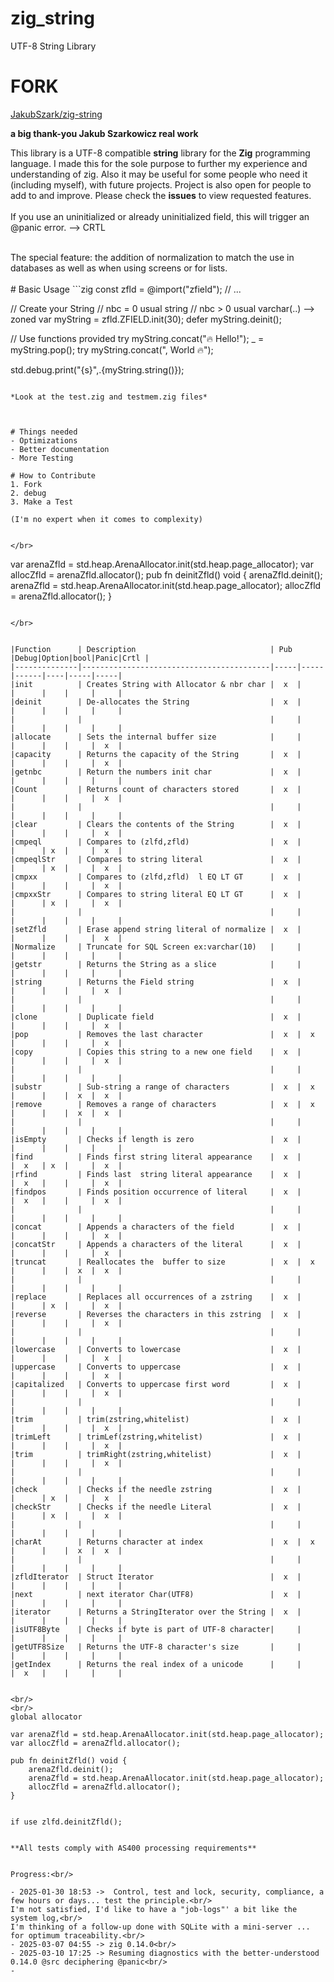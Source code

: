 # zig_string
UTF-8 String Library

# FORK
[JakubSzark/zig-string]((https://github.com/JakubSzark/zig-string))


**a big thank-you Jakub Szarkowicz  real work**

This library is a UTF-8 compatible **string** library for the **Zig** programming language. 
I made this for the sole purpose to further my experience and understanding of zig.
Also it may be useful for some people who need it (including myself), with future projects. Project is also open for people to add to and improve. Please check the **issues** to view requested features.
<br/>
<br/>
If you use an uninitialized or already uninitialized field, this will trigger an @panic error.  --> CRTL
<br/>

<br/>
The special feature: the addition of normalization to match the use in databases as well as when using screens or for lists.
<br/>
<br/>
# Basic Usage
```zig
const zfld = @import("zfield");
// ...

// Create your String
// nbc = 0 usual string 
// nbc > 0 usual varchar(..) --> zoned 
var myString = zfld.ZFIELD.init(30);
defer myString.deinit();

// Use functions provided
try myString.concat("🔥 Hello!");
_ = myString.pop();
try myString.concat(", World 🔥");

std.debug.print("{s}",.{myString.string()});
```

*Look at the test.zig and testmem.zig files*



# Things needed
- Optimizations
- Better documentation
- More Testing

# How to Contribute
1. Fork
2. debug
3. Make a Test

(I'm no expert when it comes to complexity)


</br>

```
var arenaZfld = std.heap.ArenaAllocator.init(std.heap.page_allocator);
var allocZfld = arenaZfld.allocator();
pub fn deinitZfld() void {
    arenaZfld.deinit();
    arenaZfld = std.heap.ArenaAllocator.init(std.heap.page_allocator);
    allocZfld = arenaZfld.allocator();
}
```

</br>


|Function      | Description                              | Pub |Debug|Option|bool|Panic|Crtl |
|--------------|------------------------------------------|-----|-----|------|----|-----|-----|
|init          | Creates String with Allocator & nbr char |  x  |     |      |    |     |     |
|deinit        | De-allocates the String                  |  x  |     |      |    |     |     |
|              |                                          |     |     |      |    |     |     |
|allocate      | Sets the internal buffer size            |     |     |      |    |     |  x  |
|capacity      | Returns the capacity of the String       |  x  |     |      |    |     |  x  |
|getnbc        | Return the numbers init char             |  x  |     |      |    |     |     |  
|Count         | Returns count of characters stored       |  x  |     |      |    |     |  x  |
|              |                                          |     |     |      |    |     |     |
|clear         | Clears the contents of the String        |  x  |     |      |    |     |  x  |
|cmpeql        | Compares to (zlfd,zfld)                  |  x  |     |      | x  |     |  x  |
|cmpeqlStr     | Compares to string literal               |  x  |     |      | x  |     |  x  |
|cmpxx         | Compares to (zlfd,zfld)  l EQ LT GT      |  x  |     |      |    |     |  x  |
|cmpxxStr      | Compares to string literal EQ LT GT      |  x  |     |      | x  |     |  x  |
|              |                                          |     |     |      |    |     |     |
|setZfld       | Erase append string literal of normalize |  x  |     |      |    |     |  x  |
|Normalize     | Truncate for SQL Screen ex:varchar(10)   |     |     |      |    |     |     |
|getstr        | Returns the String as a slice            |     |     |      |    |     |     |
|string        | Returns the Field string                 |  x  |     |      |    |     |  x  |
|              |                                          |     |     |      |    |     |     |
|clone         | Duplicate field                          |  x  |     |      |    |     |  x  |
|pop           | Removes the last character               |  x  |  x  |      |    |     |  x  |
|copy          | Copies this string to a new one field    |  x  |     |      |    |     |  x  |
|              |                                          |     |     |      |    |     |     |
|substr        | Sub-string a range of characters         |  x  |  x  |      |    |  x  |  x  |
|remove        | Removes a range of characters            |  x  |  x  |      |    |  x  |  x  |
|              |                                          |     |     |      |    |     |     |
|isEmpty       | Checks if length is zero                 |  x  |     |      |    |     |     |
|find          | Finds first string literal appearance    |  x  |     |  x   | x  |     |  x  |
|rfind         | Finds last  string literal appearance    |  x  |     |  x   |    |     |  x  |
|findpos       | Finds position occurrence of literal     |  x  |     |  x   |    |     |  x  |
|              |                                          |     |     |      |    |     |     |
|concat        | Appends a characters of the field        |  x  |     |      |    |     |  x  |
|concatStr     | Appends a characters of the literal      |  x  |     |      |    |     |  x  |
|truncat       | Reallocates the  buffer to size          |  x  |  x  |      |    |  x  |  x  |
|              |                                          |     |     |      |    |     |     |
|replace       | Replaces all occurrences of a zstring    |  x  |     |      | x  |     |  x  |
|reverse       | Reverses the characters in this zstring  |  x  |     |      |    |     |  x  |
|              |                                          |     |     |      |    |     |     |
|lowercase     | Converts to lowercase                    |  x  |     |      |    |     |  x  |
|uppercase     | Converts to uppercase                    |  x  |     |      |    |     |  x  |
|capitalized   | Converts to uppercase first word         |  x  |     |      |    |     |  x  |
|              |                                          |     |     |      |    |     |     |
|trim          | trim(zstring,whitelist)                  |  x  |     |      |    |     |  x  |
|trimLeft      | trimLef(zstring,whitelist)               |  x  |     |      |    |     |  x  |
|trim          | trimRight(zstring,whitelist)             |  x  |     |      |    |     |  x  |
|              |                                          |     |     |      |    |     |     |
|check         | Checks if the needle zstring             |  x  |     |      | x  |     |  x  |
|checkStr      | Checks if the needle Literal             |  x  |     |      | x  |     |  x  |
|              |                                          |     |     |      |    |     |     |
|charAt        | Returns character at index               |  x  |  x  |      |    |  x  |  x  |
|              |                                          |     |     |      |    |     |     |
|zfldIterator  | Struct Iterator                          |  x  |     |      |    |     |     |
|next          | next iterator Char(UTF8)                 |  x  |     |      |    |     |     |
|iterator      | Returns a StringIterator over the String |  x  |     |      |    |     |     |
|isUTF8Byte    | Checks if byte is part of UTF-8 character|     |     |      |    |     |     |
|getUTF8Size   | Returns the UTF-8 character's size       |     |     |      |    |     |     |
|getIndex      | Returns the real index of a unicode      |     |     |  x   |    |     |     |


<br/>
<br/>
global allocator

```
    var arenaZfld = std.heap.ArenaAllocator.init(std.heap.page_allocator);
    var allocZfld = arenaZfld.allocator();

	pub fn deinitZfld() void {
	    arenaZfld.deinit();
	    arenaZfld = std.heap.ArenaAllocator.init(std.heap.page_allocator);
	    allocZfld = arenaZfld.allocator();
	}
```

if use zlfd.deinitZfld();


**All tests comply with AS400 processing requirements**


Progress:<br/>

- 2025-01-30 18:53 ->  Control, test and lock, security, compliance, a few hours or days... test the principle.<br/>
I'm not satisfied, I'd like to have a "job-logs"' a bit like the system log,<br/>
I'm thinking of a follow-up done with SQLite with a mini-server ... for optimum traceability.<br/>
- 2025-03-07 04:55 -> zig 0.14.0<br/>  
- 2025-03-10 17:25 -> Resuming diagnostics with the better-understood 0.14.0 @src deciphering @panic<br/>
- 

